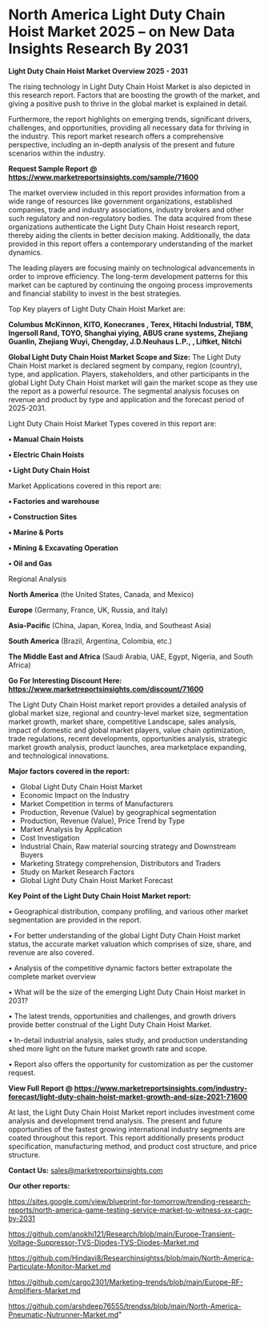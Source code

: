 # North America Light Duty Chain Hoist Market 2025 – on New Data Insights Research By 2031

<Strong> Light Duty Chain Hoist Market Overview 2025 - 2031</strong>

The rising technology in Light Duty Chain Hoist Market is also depicted in this research report. Factors that are boosting the growth of the market, and giving a positive push to thrive in the global market is explained in detail.

Furthermore, the report highlights on emerging trends, significant drivers, challenges, and opportunities, providing all necessary data for thriving in the industry. This report market research offers a comprehensive perspective, including an in-depth analysis of the present and future scenarios within the industry.

<strong>Request Sample Report @ <a href=https://www.marketreportsinsights.com/sample/71600>https://www.marketreportsinsights.com/sample/71600</a></strong>

The market overview included in this report provides information from a wide range of resources like government organizations, established companies, trade and industry associations, industry brokers and other such regulatory and non-regulatory bodies. The data acquired from these organizations authenticate the Light Duty Chain Hoist research report, thereby aiding the clients in better decision making. Additionally, the data provided in this report offers a contemporary understanding of the market dynamics.

The leading players are focusing mainly on technological advancements in order to improve efficiency. The long-term development patterns for this market can be captured by continuing the ongoing process improvements and financial stability to invest in the best strategies.

Top Key players of Light Duty Chain Hoist Market are:

<strong>Columbus McKinnon, KITO, Konecranes , Terex, Hitachi Industrial, TBM, Ingersoll Rand, TOYO, Shanghai yiying, ABUS crane systems, Zhejiang Guanlin, Zhejiang Wuyi, Chengday, J.D.Neuhaus L.P., , Liftket, Nitchi</strong>

<strong><b>Global Light Duty Chain Hoist Market Scope and Size:</b></strong>
The Light Duty Chain Hoist market is declared segment by company, region (country), type, and application. Players, stakeholders, and other participants in the global Light Duty Chain Hoist market will gain the market scope as they use the report as a powerful resource. The segmental analysis focuses on revenue and product by type and application and the forecast period of 2025-2031.

Light Duty Chain Hoist Market Types covered in this report are:

<strong>• Manual Chain Hoists

• Electric Chain Hoists

• Light Duty Chain Hoist</strong>

Market Applications covered in this report are:

<strong>• Factories and warehouse

• Construction Sites

• Marine & Ports

• Mining & Excavating Operation

• Oil and Gas</strong> 

Regional Analysis

<strong>North America</strong> (the United States, Canada, and Mexico)

<strong>Europe</strong> (Germany, France, UK, Russia, and Italy)

<strong>Asia-Pacific</strong> (China, Japan, Korea, India, and Southeast Asia)

<strong>South America</strong> (Brazil, Argentina, Colombia, etc.)

<strong>The Middle East and Africa</strong> (Saudi Arabia, UAE, Egypt, Nigeria, and South Africa)

<strong>Go For Interesting Discount Here: <a href=https://www.marketreportsinsights.com/discount/71600>https://www.marketreportsinsights.com/discount/71600</a></strong>

The Light Duty Chain Hoist market report provides a detailed analysis of global market size, regional and country-level market size, segmentation market growth, market share, competitive Landscape, sales analysis, impact of domestic and global market players, value chain optimization, trade regulations, recent developments, opportunities analysis, strategic market growth analysis, product launches, area marketplace expanding, and technological innovations.

<strong><b>Major factors covered in the report:</b></strong>
<ul>
  <li>Global Light Duty Chain Hoist Market </li>
  <li>Economic Impact on the Industry</li>
  <li>Market Competition in terms of Manufacturers</li>
  <li>Production, Revenue (Value) by geographical segmentation</li>
  <li>Production, Revenue (Value), Price Trend by Type</li>
  <li>Market Analysis by Application</li>
  <li>Cost Investigation</li>
  <li>Industrial Chain, Raw material sourcing strategy and Downstream Buyers</li>
  <li>Marketing Strategy comprehension, Distributors and Traders</li>
  <li>Study on Market Research Factors</li>
  <li>Global Light Duty Chain Hoist Market Forecast</li>
</ul>

<strong><b>Key Point of the Light Duty Chain Hoist Market report:</b></strong>

• Geographical distribution, company profiling, and various other market segmentation are provided in the report.

• For better understanding of the global Light Duty Chain Hoist market status, the accurate market valuation which comprises of size, share, and revenue are also covered.

• Analysis of the competitive dynamic factors better extrapolate the complete market overview

• What will be the size of the emerging Light Duty Chain Hoist market in 2031?

• The latest trends, opportunities and challenges, and growth drivers provide better construal of the Light Duty Chain Hoist Market.

• In-detail industrial analysis, sales study, and production understanding shed more light on the future market growth rate and scope.

• Report also offers the opportunity for customization as per the customer request.

<strong><b>View Full Report @ <a href=https://www.marketreportsinsights.com/industry-forecast/light-duty-chain-hoist-market-growth-and-size-2021-71600>https://www.marketreportsinsights.com/industry-forecast/light-duty-chain-hoist-market-growth-and-size-2021-71600</a></b></strong>


At last, the Light Duty Chain Hoist Market report includes investment come analysis and development trend analysis. The present and future opportunities of the fastest growing international industry segments are coated throughout this report. This report additionally presents product specification, manufacturing method, and product cost structure, and price structure.

<strong>Contact Us:</strong>
sales@marketreportsinsights.com

<strong>Our other reports:</strong>

<a href=https://sites.google.com/view/blueprint-for-tomorrow/trending-research-reports/north-america-game-testing-service-market-to-witness-xx-cagr-by-2031>https://sites.google.com/view/blueprint-for-tomorrow/trending-research-reports/north-america-game-testing-service-market-to-witness-xx-cagr-by-2031</a>

<a href=https://github.com/anokhi121/Research/blob/main/Europe-Transient-Voltage-Suppressor-TVS-Diodes-TVS-Diodes-Market.md>https://github.com/anokhi121/Research/blob/main/Europe-Transient-Voltage-Suppressor-TVS-Diodes-TVS-Diodes-Market.md</a>

<a href=https://github.com/Hindavi8/Researchinsightss/blob/main/North-America-Particulate-Monitor-Market.md>https://github.com/Hindavi8/Researchinsightss/blob/main/North-America-Particulate-Monitor-Market.md</a>

<a href=https://github.com/cargo2301/Marketing-trends/blob/main/Europe-RF-Amplifiers-Market.md>https://github.com/cargo2301/Marketing-trends/blob/main/Europe-RF-Amplifiers-Market.md</a>

<a href=https://github.com/arshdeep76555/trendss/blob/main/North-America-Pneumatic-Nutrunner-Market.md>https://github.com/arshdeep76555/trendss/blob/main/North-America-Pneumatic-Nutrunner-Market.md</a>"
